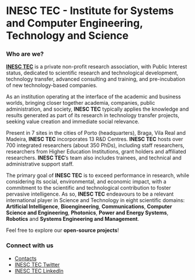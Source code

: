 # INESC TEC - Institute for Systems and Computer Engineering, Technology and Science

### Who are we?

[**INESC TEC**](https://www.inesctec.pt/) is a private non-profit research association, with Public Interest status, dedicated to scientific research and technological development, technology transfer, advanced consulting and training, and pre-incubation of new technology-based companies.

As an institution operating at the interface of the academic and business worlds, bringing closer together academia, companies, public administration, and society, **INESC TEC** typically applies the knowledge and results generated as part of its research in technology transfer projects, seeking value creation and immediate social relevance.

Present in 7 sites in the cities of Porto (headquarters), Braga, Vila Real and Madeira, **INESC TEC** incorporates 13 R&D Centres. **INESC TEC** hosts over 700 integrated researchers (about 350 PhDs), including staff researchers, researchers from Higher Education Institutions, grant holders and affiliated researchers. **INESC TEC**’s team also includes trainees, and technical and administrative support staff.

The primary goal of **INESC TEC** is to exceed performance in research, while considering its social, environmental, and economic impact, with a commitment to the scientific and technological contribution to foster pervasive intelligence. As so, **INESC TEC** endeavours to be a relevant international player in Science and Technology in eight scientific domains: **Artificial Intelligence**, **Bioengineering**, **Communications**, **Computer Science and Engineering**, **Photonics**, **Power and Energy Systems**, **Robotics** and **Systems Engineering and Management**.

Feel free to explore our **open-source projects**!


### Connect with us

* [Contacts](https://www.inesctec.pt/en/get-in-touch)
* [INESC TEC Twitter](https://twitter.com/INESCTEC)
* [INESC TEC LinkedIn](https://www.linkedin.com/company/inesc-tec/)
